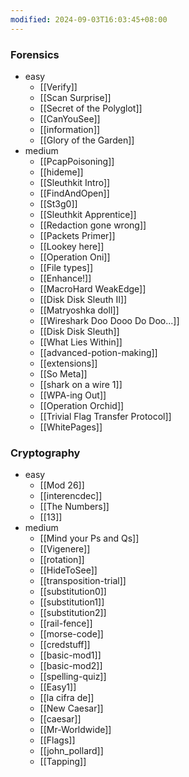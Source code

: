 ```yaml
---
modified: 2024-09-03T16:03:45+08:00
---
```

<!-- ### Forensics

<details>
<summary>easy</summary>

- [[Verify]]
- [[Scan Surprise]]
- [[Secret of the Polyglot]]
- [[CanYouSee]]
- [[information]]
- [[Glory of the Garden]]

</details>

<details>
<summary>medium</summary>

- [[PcapPoisoning]]
- [[hideme]]
- [[Sleuthkit Intro]]
- [[FindAndOpen]]
- [[St3g0]]
- [[Sleuthkit Apprentice]]
- [[Redaction gone wrong]]
- [[Packets Primer]]
- [[Lookey here]]
- [[Operation Oni]]
- [[File types]]
- [[Enhance!]]
- [[MacroHard WeakEdge]]
- [[Disk Disk Sleuth II]]
- [[Matryoshka doll]]
- [[Wireshark Doo Dooo Do Doo...]]
- [[Disk Disk Sleuth]]
- [[What Lies Within]]
- [[advanced-potion-making]]
- [[extensions]]
- [[So Meta]]
- [[shark on a wire 1]]
- [[WPA-ing Out]]

</details>

### Cryptography

<details>
<summary>easy</summary>

- [[Mod 26]]
- [[interencdec]]
- [[The Numbers]]
- [[13]]

</details>

<details>
<summary>medium</summary>

- [[Mind your Ps and Qs]]
- [[Vigenere]]
- [[rotation]]
- [[HideToSee]]
- [[transposition-trial]]
- [[substitution0]]
- [[substitution1]]
- [[substitution2]]
- [[rail-fence]]
- [[morse-code]]
- [[credstuff]]
- [[basic-mod1]]
- [[basic-mod2]]
- [[spelling-quiz]]
- [[Easy1]]
- [[la cifra de]]
- [[New Caesar]]
- [[caesar]]
- [[Mr-Worldwide]]
- [[Flags]]
- [[john_pollard]]
- [[Tapping]]

</details> -->

### Forensics
- easy
	- [[Verify]]
	- [[Scan Surprise]]
	- [[Secret of the Polyglot]]
	- [[CanYouSee]]
	- [[information]]
	- [[Glory of the Garden]]
- medium
	- [[PcapPoisoning]]
	- [[hideme]]
	- [[Sleuthkit Intro]]
	- [[FindAndOpen]]
	- [[St3g0]]
	- [[Sleuthkit Apprentice]]
	- [[Redaction gone wrong]]
	- [[Packets Primer]]
	- [[Lookey here]]
	- [[Operation Oni]]
	- [[File types]]
	- [[Enhance!]]
	- [[MacroHard WeakEdge]]
	- [[Disk Disk Sleuth II]]
	- [[Matryoshka doll]]
	- [[Wireshark Doo Dooo Do Doo...]]
	- [[Disk Disk Sleuth]]
	- [[What Lies Within]]
	- [[advanced-potion-making]]
	- [[extensions]]
	- [[So Meta]]
	- [[shark on a wire 1]]
	- [[WPA-ing Out]]
	- [[Operation Orchid]]
	- [[Trivial Flag Transfer Protocol]]
	- [[WhitePages]]
### Cryptography
-  easy
	- [[Mod 26]]
	- [[interencdec]]
	- [[The Numbers]]
	- [[13]]
- medium
	- [[Mind your Ps and Qs]]
	- [[Vigenere]]
	- [[rotation]]
	- [[HideToSee]]
	- [[transposition-trial]]
	- [[substitution0]]
	- [[substitution1]]
	- [[substitution2]]
	- [[rail-fence]]
	- [[morse-code]]
	- [[credstuff]]
	- [[basic-mod1]]
	- [[basic-mod2]]
	- [[spelling-quiz]]
	- [[Easy1]]
	- [[la cifra de]]
	- [[New Caesar]]
	- [[caesar]]
	- [[Mr-Worldwide]]
	- [[Flags]]
	- [[john_pollard]]
	- [[Tapping]]
